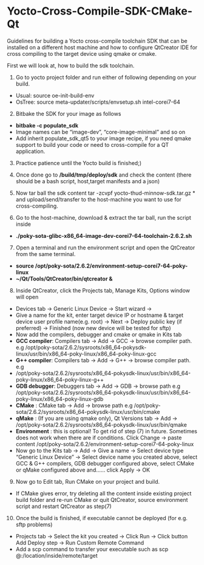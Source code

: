 # Yocto-Cross-Compile-SDK-CMake-Qt
Guidelines for building a Yocto cross-compile toolchain SDK that can be installed on a different host machine and how to configure QtCreator IDE for cross compiling to the target device using qmake or cmake.

First we will look at, how to build the sdk toolchain. 

1) Go to yocto project folder and run either of following depending on your build. 

- Usual: 	source oe-init-build-env
- OsTree: 	source meta-updater/scripts/envsetup.sh intel-corei7-64


2) Bitbake the SDK for your image as follows

- **bitbake -c populate_sdk <image-name>**
- Image names can be “image-dev”, “core-image-minimal” and so on
- Add inherit populate_sdk_qt5 to your image recipe, if you need qmake support to build your code or need to cross-compile for a QT application.

3) Practice patience until the Yocto build is finished;)

4) Once done go to **<yocto-project-folder>/build/tmp/deploy/sdk** and check the content (there should be a bash script, host,target manifests and a json)

5) Now tar ball the sdk content tar -zcvpf yocto-thud-minnow-sdk.tar.gz * and upload/send/transfer to the host-machine you want to use for cross-compiling.

6) Go to the host-machine, download & extract the tar ball, run the script inside

- **./poky-sota-glibc-x86_64-image-dev-corei7-64-toolchain-2.6.2.sh**

7) Open a terminal and run the environment script and open the QtCreator from the same terminal.

- **source /opt/poky-sota/2.6.2/environment-setup-corei7-64-poky-linux**
- **~/Qt/Tools/QtCreator/bin/qtcreator &**

8) Inside QtCreator, click the Projects tab, Manage Kits, Options window will open

- Devices tab -> Generic Linux Device -> Start wizard ->
- Give a name for the kit, enter target device IP or hostname & target device user profile name(e.g. root) -> Next -> Deploy  public key (if preferred) -> Finished (now new device will be tested for sftp)
- Now add the compilers, debugger and cmake or qmake in Kits tab
- **GCC compiler**: Compilers tab -> Add -> GCC -> browse compiler path. e.g /opt/poky-sota/2.6.2/sysroots/x86_64-pokysdk-linux/usr/bin/x86_64-poky-linux/x86_64-poky-linux-gcc
- **G++ compiler**: Compilers tab -> Add -> G++ -> browse compiler path.  e.g 
- /opt/poky-sota/2.6.2/sysroots/x86_64-pokysdk-linux/usr/bin/x86_64-poky-linux/x86_64-poky-linux-g++
- **GDB debugger**: Debuggers tab -> Add -> GDB -> browse path e.g
/opt/poky-sota/2.6.2/sysroots/x86_64-pokysdk-linux/usr/bin/x86_64-poky-linux/x86_64-poky-linux-gdb
- **CMake** : CMake tab -> Add -> browse path e.g
/opt/poky-sota/2.6.2/sysroots/x86_64-pokysdk-linux/usr/bin/cmake
- **qMake** : (If you are using qmake only), Qt Versions tab -> Add -> 
/opt/poky-sota/2.6.2/sysroots/x86_64-pokysdk-linux/usr/bin/qmake
- **Environment** : this is optional! To get rid of step (7) in future. Sometimes does not work when there are if conditions. Click Change -> paste content /opt/poky-sota/2.6.2/environment-setup-corei7-64-poky-linux
- Now go to the Kits tab -> Add -> Give a name -> Select device type “Generic Linux Device” -> Select device name you created above, select GCC & G++ compilers, GDB debugger configured above, select CMake or qMake configured above and…… click Apply -> OK 

9) Now go to Edit tab, Run CMake on your project and build.

- If CMake gives error, try deleting all the content inside existing project build folder and re-run CMake or quit QtCreator, source environment script and restart QtCreator as step(7)

10) Once the build is finished, if executable cannot be deployed (for e.g. sftp problems)

- Projects tab -> Select the kit you created -> Click Run -> Click button Add Deploy step -> Run Custom Remote Command
- Add a scp command to transfer your executable such as 
scp <excutable-name> <username>@<IP address>:/location/inside/remote/target
